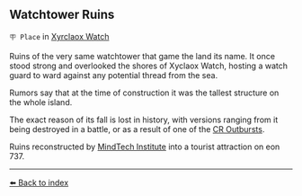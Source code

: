 ## Watchtower Ruins

`🪧 Place` in [Xyrclaox Watch](../refs/xyrclaox_watch.md)

Ruins of the very same watchtower that game the land its name. It once stood strong and overlooked the shores of Xyclaox Watch, hosting a watch guard to ward against any potential thread from the sea.

Rumors say that at the time of construction it was the tallest structure on the whole island.

The exact reason of its fall is lost in history, with versions ranging from it being destroyed in a battle, or as a result of one of the [CR Outbursts](../refs/cr_fallout.md).

Ruins reconstructed by [MindTech Institute](../refs/mindtech_institute.md) into a tourist attraction on eon 737.


----------
[⬅️ Back to index](../r/#60b0_s)